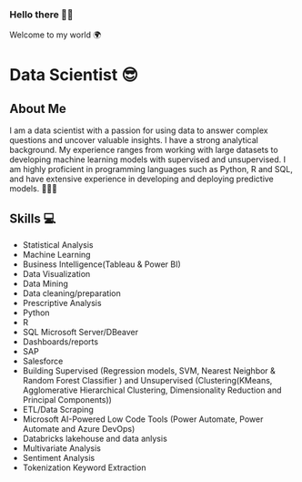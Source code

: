 ### Hello there 👋🏾

Welcome to my world 🌍

# Data Scientist 😎

## About Me
I am a data scientist with a passion for using data to answer complex questions and uncover valuable insights. I have a strong analytical background. My experience ranges from working with large datasets to developing machine learning models with supervised and unsupervised. I am highly proficient in programming languages such as Python, R and SQL, and have extensive experience in developing and deploying predictive models. 👨🏾‍💻

## Skills 💻
- Statistical Analysis
- Machine Learning
- Business Intelligence(Tableau & Power BI)
- Data Visualization
- Data Mining
- Data cleaning/preparation
- Prescriptive Analysis
- Python
- R
- SQL Microsoft Server/DBeaver
- Dashboards/reports
- SAP
- Salesforce
- Building Supervised (Regression models, SVM, Nearest Neighbor & Random Forest Classifier  ) and Unsupervised (Clustering(KMeans, Agglomerative Hierarchical Clustering, Dimensionality Reduction and Principal Components))
- ETL/Data Scraping
- Microsoft AI-Powered Low Code Tools (Power Automate, Power Automate and Azure DevOps)
- Databricks lakehouse and data anlysis
- Multivariate Analysis
- Sentiment Analysis
- Tokenization Keyword Extraction

